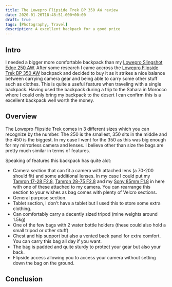 ```yaml
---
title: The Lowepro Flipside Trek BP 350 AW review
date: 2020-01-26T18:48:51.000+00:00
draft: true
tags: [Photography, Travel]
description: A excellent backpack for a good price
---
```


## Intro
I needed a bigger more comfortable backpack than my [Lowepro Slingshot Edge 250 AW](https://amzn.to/3w08Ouw). After some research I came accross the [Lowepro Flipside Trek BP 350 AW](https://amzn.to/3GtRxic) backpack and decided to buy it as it strikes a nice balance between carrying camera gear and being able to carry some other stuff such as clothes. This is quite a useful feature when traveling with a single backpack. Having used the backpack during a trip to the Sahara in Morocco where I could only bring my backpack to the desert I can confirm this is a excellent backpack well worth the money.

## Overview
The Lowepro Flipside Trek comes in 3 different sizes which you can recognize by the number. The 250 is the smallest, 350 sits in the middle and the 450 is the biggest. In my case I went for the 350 as this was big enough for my mirrorless camera and lenses. I believe other than size the bags are pretty much similar in terms of features.

Speaking of features this backpack has quite alot:

- Camera section that can fit a camera with attached lens (a 70-200 should fit) and some additional lenses. In my case I could put my [Tamron 17-28 F2.8](https://amzn.to/3Cod1ui), [Tamron 28-75 F2.8](https://amzn.to/3vW4pZl) and my [Sony 85mm F1.8](https://amzn.to/3pGq9rb) in here with one of these attached to my camera. You can rearrange this section to your wishes as bag comes with plenty of Velcro sections.
- General purpose section.
- Tablet section, I don't have a tablet but I used this to store some extra clothing.
- Can comfortably carry a decently sized tripod (mine weights around 1.5kg)
- One of the few bags with 2 water bottle holders (these could also hold a small tripod or other stuff)
- Chest and hip support but also a vented back panel for extra comfort. You can carry this bag all day if you want.
- The bag is padded and quite sturdy to protect your gear but also your back.
- Flipside access allowing you to access your camera without setting down the bag on the ground.

## Conclusion

